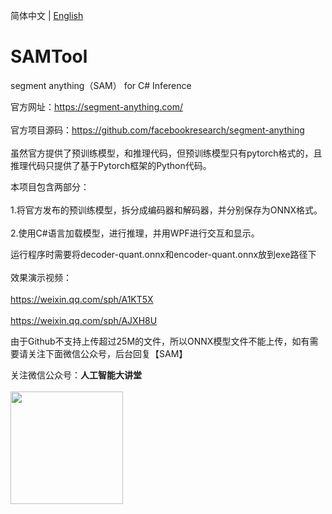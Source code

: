 简体中文 | [English](README_EN.md)

# SAMTool
segment anything（SAM） for C# Inference

官方网址：https://segment-anything.com/<br />  
官方项目源码：https://github.com/facebookresearch/segment-anything<br />  
虽然官方提供了预训练模型，和推理代码，但预训练模型只有pytorch格式的，且推理代码只提供了基于Pytorch框架的Python代码。<br />  

本项目包含两部分：<br />  
1.将官方发布的预训练模型，拆分成编码器和解码器，并分别保存为ONNX格式。<br />  
2.使用C#语言加载模型，进行推理，并用WPF进行交互和显示。<br />  

运行程序时需要将decoder-quant.onnx和encoder-quant.onnx放到exe路径下<br />  
效果演示视频：<br />  
https://weixin.qq.com/sph/A1KT5X<br />  
https://weixin.qq.com/sph/AJXH8U<br />  

由于Github不支持上传超过25M的文件，所以ONNX模型文件不能上传，如有需要请关注下面微信公众号，后台回复【SAM】<br />  

关注微信公众号：**人工智能大讲堂**<br />  
<img width="180" src="https://user-images.githubusercontent.com/18625471/228743333-77abe467-2385-476d-86a2-e232c6482291.jpg"><br /> 
